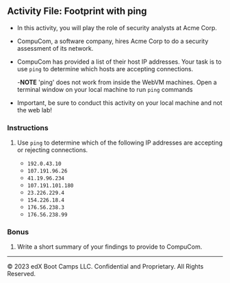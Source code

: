 ## Activity File: Footprint with ping

- In this activity, you will play the role of security analysts at Acme Corp.

- CompuCom, a software company, hires Acme Corp to do a security assessment of its network.

- CompuCom has provided a list of their host IP addresses. Your task is to use `ping` to determine which hosts are accepting connections.

    -**NOTE** 'ping' does not work from inside the WebVM machines.  Open a terminal window on your local machine to run `ping` commands

- Important, be sure to conduct this activity on your local machine and not the web lab!

### Instructions

1.  Use `ping` to determine which of the following IP addresses are accepting or rejecting connections.
   
    - `192.0.43.10`
    - `107.191.96.26`
    - `41.19.96.234`
    - `107.191.101.180`
    - `23.226.229.4`
    - `154.226.18.4`
    - `176.56.238.3`
    - `176.56.238.99`
     
   
### Bonus
     
1. Write a short summary of your findings to provide to CompuCom.
---
&copy; 2023 edX Boot Camps LLC. Confidential and Proprietary. All Rights Reserved.
